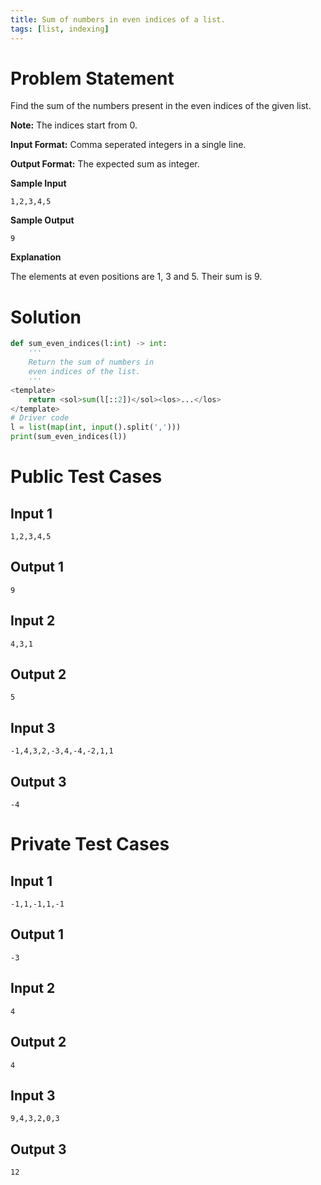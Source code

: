 ```yaml
---
title: Sum of numbers in even indices of a list.
tags: [list, indexing]
---
```


# Problem Statement

Find the sum of the numbers present in the even indices of the given list. 

**Note:** The indices start from 0.

**Input Format:** Comma seperated integers in a single line.  

**Output Format:** The expected sum as integer.

**Sample Input**
```
1,2,3,4,5
```
**Sample Output**
```
9
```

**Explanation**  

The elements at even positions are 1, 3 and 5. Their sum is 9.

# Solution

```python test.py -r 'python test.py'
def sum_even_indices(l:int) -> int:
    '''
    Return the sum of numbers in 
    even indices of the list.
    '''
<template>
    return <sol>sum(l[::2])</sol><los>...</los>
</template>
# Driver code
l = list(map(int, input().split(',')))
print(sum_even_indices(l))
```

# Public Test Cases

## Input 1

```
1,2,3,4,5
```

## Output 1

```
9
```

## Input 2

```
4,3,1
```

## Output 2

```
5
```

## Input 3

```
-1,4,3,2,-3,4,-4,-2,1,1
```

## Output 3

```
-4
```

# Private Test Cases

## Input 1

```
-1,1,-1,1,-1
```

## Output 1

```
-3
```

## Input 2

```
4
```

## Output 2

```
4
```

## Input 3

```
9,4,3,2,0,3
```

## Output 3

```
12
```
